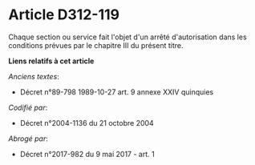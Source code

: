 # Article D312-119

Chaque section ou service fait l'objet d'un arrêté d'autorisation dans les conditions prévues par le chapitre III du présent
titre.

**Liens relatifs à cet article**

_Anciens textes_:

  - Décret n°89-798 1989-10-27 art. 9 annexe XXIV quinquies

_Codifié par_:

  - Décret n°2004-1136 du 21 octobre 2004

_Abrogé par_:

  - Décret n°2017-982 du 9 mai 2017 - art. 1
